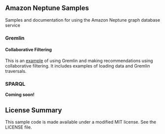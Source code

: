 ## Amazon Neptune Samples

Samples and documentation for using the Amazon Neptune graph database service

### Gremlin

#### Collaborative Filtering 
This is an [example](gremlin/collaborative-filtering/README.md) of using Gremlin and making recommendations using collaborative filtering. It includes examples of loading data and Gremlin traversals.

### SPARQL
**Coming soon!**

## License Summary

This sample code is made available under a modified MIT license. See the LICENSE file.
